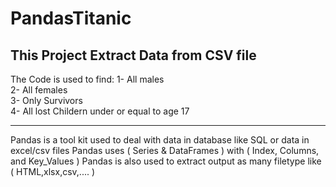 # PandasTitanic
## This Project Extract Data from CSV file
The Code is used to find: 
1- All males    
2- All females     
3- Only Survivors    
4- All lost Childern under or equal to age 17    

--------------------------------------------------------------------------------------------
Pandas is a tool kit used to deal with data in database like SQL or data in excel/csv files
Pandas uses ( Series & DataFrames ) with ( Index, Columns, and Key_Values ) 
Pandas is also used to extract output as many filetype like ( HTML,xlsx,csv,.... )
